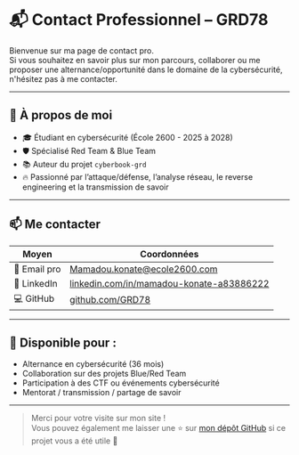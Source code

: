 # 📬 Contact Professionnel – GRD78

Bienvenue sur ma page de contact pro.  
Si vous souhaitez en savoir plus sur mon parcours, collaborer ou me proposer une alternance/opportunité dans le domaine de la cybersécurité, n'hésitez pas à me contacter.

---

## 👤 À propos de moi

- 🎓 Étudiant en cybersécurité (École 2600 - 2025 à 2028)
- 🛡️ Spécialisé Red Team & Blue Team
- 📚 Auteur du projet `cyberbook-grd`
- 🔥 Passionné par l’attaque/défense, l’analyse réseau, le reverse engineering et la transmission de savoir

---

## 📫 Me contacter

| Moyen           | Coordonnées                              |
|----------------|-------------------------------------------|
| 📧 Email pro    | [Mamadou.konate@ecole2600.com](mailto:Mamadou.konate@ecole2600.com) |
| 💼 LinkedIn     | [linkedin.com/in/mamadou-konate-a83886222](https://www.linkedin.com/in/mamadou-konate-a83886222) |
| 💻 GitHub       | [github.com/GRD78](https://github.com/GRD78) |

---

## 🤝 Disponible pour :

- Alternance en cybersécurité (36 mois)
- Collaboration sur des projets Blue/Red Team
- Participation à des CTF ou événements cybersécurité
- Mentorat / transmission / partage de savoir

---

> Merci pour votre visite sur mon site !  
> Vous pouvez également me laisser une ⭐ sur [mon dépôt GitHub](https://github.com/GRD78/cyberbook-grd) si ce projet vous a été utile 🙏